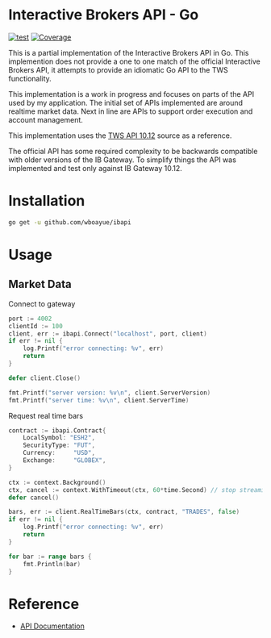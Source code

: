 # Interactive Brokers API - Go

[![test](https://github.com/wboayue/ibapi/workflows/ci/badge.svg)](https://github.com/wboayue/ibapi/actions/workflows/ci.yml)
[![Coverage](https://img.shields.io/codecov/c/github/wboayue/ibapi?color=%2334D058)](https://codecov.io/gh/wboayue/ibapi)

This is a partial implementation of the Interactive Brokers API in Go. This implemention does not provide a one to one match of the official Interactive Brokers API, it attempts to provide an idiomatic Go API to the TWS functionality.

This implementation is a work in progress and focuses on parts of the API used by my application. The initial set of APIs implemented are around realtime market data. Next in line are APIs to support order execution and account management.

This implementation uses the [TWS API 10.12](https://interactivebrokers.github.io/#) source as a reference.

The official API has some required complexity to be backwards compatible with older versions of the IB Gateway. To simplify things the API was implemented and test only against IB Gateway 10.12.

# Installation

```bash
go get -u github.com/wboayue/ibapi
```

# Usage

## Market Data

Connect to gateway

```go
port := 4002
clientId := 100
client, err := ibapi.Connect("localhost", port, client)
if err != nil {
    log.Printf("error connecting: %v", err)
    return
}

defer client.Close()

fmt.Printf("server version: %v\n", client.ServerVersion)
fmt.Printf("server time: %v\n", client.ServerTime)
```

Request real time bars

```go
contract := ibapi.Contract{
    LocalSymbol: "ESH2",
    SecurityType: "FUT",
    Currency:     "USD",
    Exchange:     "GLOBEX",
}

ctx := context.Background()
ctx, cancel := context.WithTimeout(ctx, 60*time.Second) // stop streaming after 60 seconds
defer cancel()

bars, err := client.RealTimeBars(ctx, contract, "TRADES", false)
if err != nil {
    log.Printf("error connecting: %v", err)
    return
}

for bar := range bars {
    fmt.Println(bar)
}
```

# Reference

* [API Documentation](https://interactivebrokers.github.io/tws-api/)
